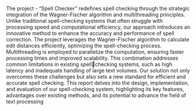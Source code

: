 The project - “Spell Checker” redefines spell checking through the strategic 
integration of the Wagner-Fischer algorithm and multithreading principles. Unlike 
traditional spell-checking systems that often struggle with processing speed and 
computational efficiency, our approach introduces an innovative method to enhance 
the accuracy and performance of spell correction. 
The project leverages the Wagner-Fischer algorithm to calculate edit distances 
efficiently, optimizing the spell-checking process. Multithreading is employed to 
parallelize the computation, ensuring faster processing times and improved 
scalability. This combination addresses common limitations in existing spellchecking systems, such as high latency and inadequate handling of large text 
volumes. Our solution not only overcomes these challenges but also sets a new 
standard for efficient and accurate spell checking. This report delves into the design, 
implementation, and evaluation of our spell-checking system, highlighting its key 
features, advantages over existing methods, and its potential to advance the field of 
text processing
